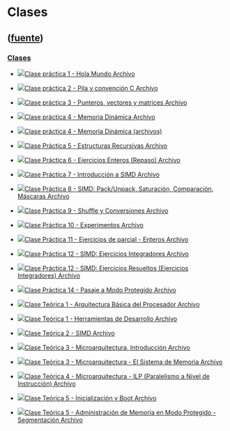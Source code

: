 # Clases
([fuente](https://campus.exactas.uba.ar/course/view.php?id=998&section=4))
---
### [Clases](https://campus.exactas.uba.ar/course/view.php?id=998&section=4)

  - [![ ](https://campus.exactas.uba.ar/theme/image.php/aardvark/core/1524752928/f/pdf-24)Clase práctica 1 - Hola Mundo Archivo](https://campus.exactas.uba.ar/mod/resource/view.php?id=60318)

  - [![ ](https://campus.exactas.uba.ar/theme/image.php/aardvark/core/1524752928/f/pdf-24)Clase práctica 2 - Pila y convención C Archivo](https://campus.exactas.uba.ar/mod/resource/view.php?id=60319)

  - [![ ](https://campus.exactas.uba.ar/theme/image.php/aardvark/core/1524752928/f/pdf-24)Clase práctica 3 - Punteros, vectores y matrices Archivo](https://campus.exactas.uba.ar/mod/resource/view.php?id=60321)

  - [![ ](https://campus.exactas.uba.ar/theme/image.php/aardvark/core/1524752928/f/pdf-24)Clase práctica 4 - Memoria Dinámica Archivo](https://campus.exactas.uba.ar/mod/resource/view.php?id=60314)

  - [![ ](https://campus.exactas.uba.ar/theme/image.php/aardvark/core/1524752928/f/archive-24)Clase práctica 4 - Memoria Dinámica (archivos)](https://campus.exactas.uba.ar/mod/resource/view.php?id=60320)

  - [![ ](https://campus.exactas.uba.ar/theme/image.php/aardvark/core/1524752928/f/pdf-24)Clase Práctica 5 - Estructuras Recursivas Archivo](https://campus.exactas.uba.ar/mod/resource/view.php?id=60393)

  - [![ ](https://campus.exactas.uba.ar/theme/image.php/aardvark/core/1524752928/f/pdf-24)Clase Práctica 6 - Ejercicios Enteros (Repaso) Archivo](https://campus.exactas.uba.ar/mod/resource/view.php?id=60394)

  - [![ ](https://campus.exactas.uba.ar/theme/image.php/aardvark/core/1524752928/f/pdf-24)Clase Práctica 7 - Introducción a SIMD Archivo](https://campus.exactas.uba.ar/mod/resource/view.php?id=60616)

  - [![ ](https://campus.exactas.uba.ar/theme/image.php/aardvark/core/1524752928/f/pdf-24)Clase Práctica 8 - SIMD: Pack/Unpack, Saturación, Comparación, Máscaras Archivo](https://campus.exactas.uba.ar/mod/resource/view.php?id=60726)

  - [![ ](https://campus.exactas.uba.ar/theme/image.php/aardvark/core/1524752928/f/pdf-24)Clase Práctica 9 - Shuffle y Conversiones Archivo](https://campus.exactas.uba.ar/mod/resource/view.php?id=60816)

  - [![ ](https://campus.exactas.uba.ar/theme/image.php/aardvark/core/1524752928/f/pdf-24)Clase Práctica 10 - Experimentos Archivo](https://campus.exactas.uba.ar/mod/resource/view.php?id=61282)

  - [![ ](https://campus.exactas.uba.ar/theme/image.php/aardvark/core/1524752928/f/archive-24)Clase Práctica 11 - Ejercicios de parcial - Enteros Archivo](https://campus.exactas.uba.ar/mod/resource/view.php?id=61281)

  - [![ ](https://campus.exactas.uba.ar/theme/image.php/aardvark/core/1524752928/f/pdf-24)Clase Práctica 12 - SIMD: Ejercicios Integradores Archivo](https://campus.exactas.uba.ar/mod/resource/view.php?id=61197)

  - [![ ](https://campus.exactas.uba.ar/theme/image.php/aardvark/core/1524752928/f/archive-24)Clase Práctica 12 - SIMD: Ejercicios Resueltos (Ejercicios Integradores) Archivo](https://campus.exactas.uba.ar/mod/resource/view.php?id=61198)

  - [![ ](https://campus.exactas.uba.ar/theme/image.php/aardvark/core/1524752928/f/pdf-24)Clase Práctica 14 - Pasaje a Modo Protegido Archivo](https://campus.exactas.uba.ar/mod/resource/view.php?id=62449)

  - [![ ](https://campus.exactas.uba.ar/theme/image.php/aardvark/core/1524752928/f/pdf-24)Clase Teórica 1 - Arquitectura Básica del Procesador Archivo](https://campus.exactas.uba.ar/mod/resource/view.php?id=60335)

  - [![ ](https://campus.exactas.uba.ar/theme/image.php/aardvark/core/1524752928/f/pdf-24)Clase Teórica 1 - Herramientas de Desarrollo Archivo](https://campus.exactas.uba.ar/mod/resource/view.php?id=60336)

  - [![ ](https://campus.exactas.uba.ar/theme/image.php/aardvark/core/1524752928/f/pdf-24)Clase Teórica 2 - SIMD Archivo](https://campus.exactas.uba.ar/mod/resource/view.php?id=61196)

  - [![ ](https://campus.exactas.uba.ar/theme/image.php/aardvark/core/1524752928/f/pdf-24)Clase Teórica 3 - Microarquitectura, Introducción Archivo](https://campus.exactas.uba.ar/mod/resource/view.php?id=60815)

  - [![ ](https://campus.exactas.uba.ar/theme/image.php/aardvark/core/1524752928/f/pdf-24)Clase Teórica 3 - Microarquitectura - El Sistema de Memoria Archivo](https://campus.exactas.uba.ar/mod/resource/view.php?id=61868)

  - [![ ](https://campus.exactas.uba.ar/theme/image.php/aardvark/core/1524752928/f/pdf-24)Clase Teórica 4 - Microarquitectura - ILP (Paralelismo a Nivel de Instrucción) Archivo](https://campus.exactas.uba.ar/mod/resource/view.php?id=61869)

  - [![ ](https://campus.exactas.uba.ar/theme/image.php/aardvark/core/1524752928/f/pdf-24)Clase Teórica 5 - Inicialización y Boot Archivo](https://campus.exactas.uba.ar/mod/resource/view.php?id=61870)

  - [![ ](https://campus.exactas.uba.ar/theme/image.php/aardvark/core/1524752928/f/pdf-24)Clase Teórica 5 - Administración de Memoria en Modo Protegido - Segmentación Archivo](https://campus.exactas.uba.ar/mod/resource/view.php?id=61871)

